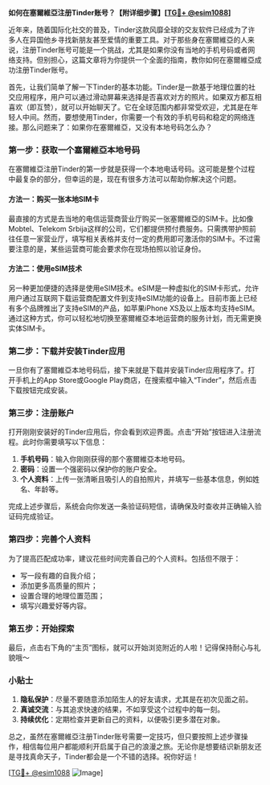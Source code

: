 **如何在塞爾維亞注册Tinder账号？【附详细步骤】[[TG💪+ @esim1088](https://t.me/s/esim1088)]**

近年来，随着国际化社交的普及，Tinder这款风靡全球的交友软件已经成为了许多人在异国他乡寻找新朋友甚至爱情的重要工具。对于那些身在塞爾維亞的人来说，注册Tinder账号可能是一个挑战，尤其是如果你没有当地的手机号码或者网络支持。但别担心，这篇文章将为你提供一个全面的指南，教你如何在塞爾維亞成功注册Tinder账号。

首先，让我们简单了解一下Tinder的基本功能。Tinder是一款基于地理位置的社交应用程序，用户可以通过滑动屏幕来选择是否喜欢对方的照片。如果双方都互相喜欢（即互赞），就可以开始聊天了。它在全球范围内都非常受欢迎，尤其是在年轻人中间。然而，要想使用Tinder，你需要一个有效的手机号码和稳定的网络连接。那么问题来了：如果你在塞爾維亞，又没有本地号码怎么办？

### 第一步：获取一个塞爾維亞本地号码

在塞爾維亞注册Tinder的第一步就是获得一个本地电话号码。这可能是整个过程中最复杂的部分，但幸运的是，现在有很多方法可以帮助你解决这个问题。

#### 方法一：购买一张本地SIM卡
最直接的方式是去当地的电信运营商营业厅购买一张塞爾維亞的SIM卡。比如像Mobtel、Telekom Srbija这样的公司，它们都提供预付费服务。只需携带护照前往任意一家营业厅，填写相关表格并支付一定的费用即可激活你的SIM卡。不过需要注意的是，某些运营商可能会要求你在现场拍照以验证身份。

#### 方法二：使用eSIM技术
另一种更加便捷的选择是使用eSIM技术。eSIM是一种虚拟化的SIM卡形式，允许用户通过互联网下载运营商配置文件到支持eSIM功能的设备上。目前市面上已经有多个品牌推出了支持eSIM的产品，如苹果iPhone XS及以上版本均支持eSIM。通过这种方式，你可以轻松地切换至塞爾維亞本地运营商的服务计划，而无需更换实体SIM卡。

### 第二步：下载并安装Tinder应用

一旦你有了塞爾維亞本地号码后，接下来就是下载并安装Tinder应用程序了。打开手机上的App Store或Google Play商店，在搜索框中输入“Tinder”，然后点击下载按钮完成安装。

### 第三步：注册账户

打开刚刚安装好的Tinder应用后，你会看到欢迎界面。点击“开始”按钮进入注册流程。此时你需要填写以下信息：
1. **手机号码**：输入你刚刚获得的那个塞爾維亞本地号码。
2. **密码**：设置一个强密码以保护你的账户安全。
3. **个人资料**：上传一张清晰且吸引人的自拍照片，并填写一些基本信息，例如姓名、年龄等。

完成上述步骤后，系统会向你发送一条验证码短信，请确保及时查收并正确输入验证码完成验证。

### 第四步：完善个人资料

为了提高匹配成功率，建议花些时间完善自己的个人资料。包括但不限于：
- 写一段有趣的自我介绍；
- 添加更多高质量的照片；
- 设置合理的地理位置范围；
- 填写兴趣爱好等内容。

### 第五步：开始探索

最后，点击右下角的“主页”图标，就可以开始浏览附近的人啦！记得保持耐心与礼貌哦～

### 小贴士

1. **隐私保护**：尽量不要随意添加陌生人的好友请求，尤其是在初次见面之前。
2. **真诚交流**：与其追求快速的结果，不如享受这个过程中的每一刻。
3. **持续优化**：定期检查并更新自己的资料，以便吸引更多潜在对象。

总之，虽然在塞爾維亞注册Tinder账号需要一定技巧，但只要按照上述步骤操作，相信每位用户都能顺利开启属于自己的浪漫之旅。无论你是想要结识新朋友还是寻找真命天子，Tinder都会是一个不错的选择。祝你好运！

[[TG💪+ @esim1088](https://t.me/s/esim1088) ![Image](https://i.postimg.cc/4NQfJmqS/Snipaste-2025-05-13-00-14-12.png)]
